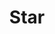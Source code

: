 ---
title: Star
tags: ["star", "favorite", "bookmark", "rating", "review", "rate", "favorite"]
icon: star
svg: '<svg xmlns="http://www.w3.org/2000/svg" width="24" height="24" fill="none" viewBox="0 0 24 24" stroke-width="1.5" stroke-linecap="round" stroke-linejoin="round" stroke="currentColor"><path d="M12.854 3.5a.979.979 0 0 0-1.708 0 26.978 26.978 0 0 0-2.057 4.762c-.139.431-.551.73-1.023.743a29.398 29.398 0 0 0-4.267.425c-.774.136-1.065 1.018-.515 1.556a31.484 31.484 0 0 0 3.41 2.892c.367.269.518.73.378 1.152a26.807 26.807 0 0 0-1.14 4.927c-.1.755.708 1.288 1.41.928a28.593 28.593 0 0 0 3.98-2.472 1.148 1.148 0 0 1 1.356 0 28.505 28.505 0 0 0 3.98 2.472c.701.36 1.51-.173 1.41-.928a26.81 26.81 0 0 0-1.14-4.928c-.14-.42.01-.882.378-1.151a31.497 31.497 0 0 0 3.41-2.892c.55-.538.26-1.42-.515-1.556a29.046 29.046 0 0 0-4.267-.425 1.097 1.097 0 0 1-1.023-.743 26.982 26.982 0 0 0-2.057-4.761Z"/></svg>'
---